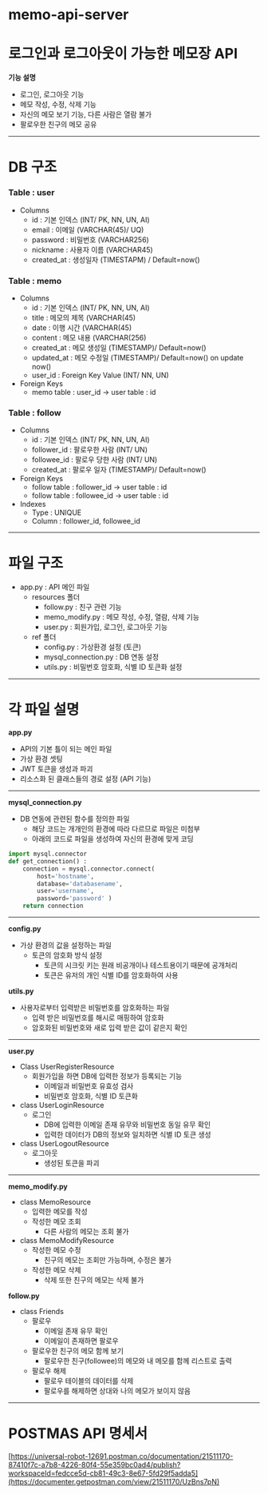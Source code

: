 # memo-api-server

# 로그인과 로그아웃이 가능한 메모장 API 
**기능 설명**
- 로그인, 로그아웃 기능
- 메모 작성, 수정, 삭제 기능
- 자신의 메모 보기 기능, 다른 사람은 열람 불가
- 팔로우한 친구의 메모 공유
---
# DB 구조
### Table : user
- Columns
  - id : 기본 인덱스 (INT/ PK, NN, UN, AI)
  - email : 이메일 (VARCHAR(45)/ UQ)
  - password : 비밀번호 (VARCHAR256)
  - nickname : 사용자 이름 (VARCHAR45)
  - created_at : 생성일자 (TIMESTAPM) / Default=now()
### Table : memo
- Columns
  - id : 기본 인덱스 (INT/ PK, NN, UN, AI)
  - title : 메모의 제목 (VARCHAR(45)
  - date : 이행 시간 (VARCHAR(45)
  - content : 메모 내용 (VARCHAR(256)
  - created_at : 메모 생성일 (TIMESTAMP)/ Default=now()
  - updated_at : 메모 수정일 (TIMESTAMP)/ Default=now() on update now()
  - user_id : Foreign Key Value (INT/ NN, UN)
- Foreign Keys
  - memo table : user_id -> user table : id
### Table : follow
- Columns
    - id : 기본 인덱스 (INT/ PK, NN, UN, AI)
    - follower_id : 팔로우한 사람 (INT/ UN)
    - followee_id : 팔로우 당한 사람 (INT/ UN)
    - created_at : 팔로우 일자 (TIMESTAMP)/ Default=now()
- Foreign Keys
  - follow table : follower_id -> user table : id
  - follow table : followee_id -> user table : id
- Indexes
  - Type : UNIQUE
  - Column : follower_id, followee_id
---

# 파일 구조
- app.py : API 메인 파일
  - resources 폴더
    - follow.py : 친구 관련 기능
    - memo_modify.py : 메모 작성, 수정, 열람, 삭제 기능
    - user.py : 회원가입, 로그인, 로그아웃 기능
  - ref 폴더
    - config.py : 가상환경 설정 (토큰)
    - mysql_connection.py : DB 연동 설정
    - utils.py : 비밀번호 암호화, 식별 ID 토큰화 설정

---

# 각 파일 설명
**app.py**
- API의 기본 틀이 되는 메인 파일
- 가상 환경 셋팅
- JWT 토큰을 생성과 파괴
- 리소스화 된 클래스들의 경로 설정 (API 기능)

---

**mysql_connection.py**
- DB 연동에 관련된 함수를 정의한 파일
  - 해당 코드는 개개인의 환경에 따라 다르므로 파일은 미첨부
  - 아래의 코드로 파일을 생성하여 자신의 환경에 맞게 코딩
``` python
import mysql.connector
def get_connection() :
    connection = mysql.connector.connect(
        host='hostname',
        database='databasename',
        user='username',
        password='password' )
    return connection
```

---

**config.py**
- 가상 환경의 값을 설정하는 파일
  - 토큰의 암호화 방식 설정
    - 토큰의 시크릿 키는 원래 비공개이나 테스트용이기 때문에 공개처리
    - 토큰은 유저의 개인 식별 ID를 암호화하여 사용

**utils.py**
- 사용자로부터 입력받은 비밀번호를 암호화하는 파일
  - 입력 받은 비밀번호를 해시로 매핑하여 암호화
  - 암호화된 비밀번호와 새로 입력 받은 값이 같은지 확인

---

**user.py**
- Class UserRegisterResource
  - 회원가입을 하면 DB에 입력한 정보가 등록되는 기능
    - 이메일과 비밀번호 유효성 검사
    - 비밀번호 암호화, 식별 ID 토큰화
- class UserLoginResource
  - 로그인
    - DB에 입력한 이메일 존재 유무와 비밀번호 동일 유무 확인
    - 입력한 데이터가 DB의 정보와 일치하면 식별 ID 토큰 생성
- class UserLogoutResource
  - 로그아웃
    - 생성된 토큰을 파괴  

---

 **memo_modify.py**
- class MemoResource
  - 입력한 메모를 작성
  - 작성한 메모 조회
    - 다른 사람의 메모는 조회 불가
- class MemoModifyResource
  - 작성한 메모 수정
    - 친구의 메모는 조회만 가능하며, 수정은 불가
  - 작성한 메모 삭제
    - 삭제 또한 친구의 메모는 삭제 불가

**follow.py**
- class Friends
    - 팔로우
      - 이메일 존재 유무 확인
      - 이메일이 존재하면 팔로우
    - 팔로우한 친구의 메모 함께 보기
      - 팔로우한 친구(followee)의 메모와 내 메모를 함께 리스트로 출력
    - 팔로우 해제
      - 팔로우 테이블의 데이터를 삭제
      - 팔로우를 해제하면 상대와 나의 메모가 보이지 않음

---
# POSTMAS API 명세서
[https://universal-robot-12691.postman.co/documentation/21511170-87410f7c-a7b8-4226-80f4-55e359bc0ad4/publish?workspaceId=fedcce5d-cb81-49c3-8e67-5fd29f5adda5](https://documenter.getpostman.com/view/21511170/UzBns7pN)
